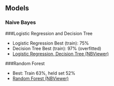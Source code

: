 ## Models


### Naive Bayes

###Logistic Regression and Decision Tree
- Logistic Regression Best (train): 75%
- Decision Tree Best (train): 97% (overfitted)
- <a href="http://nbviewer.ipython.org/github/triskadecaepyon/random_acts_of_pizza_time/blob/master/models/Logistic%20Regression.ipynb">Logistic Regression, Decision Tree (NBViewer)</a>

###Random Forest
- Best: Train 63%, held set 52%
- <a href="http://nbviewer.ipython.org/github/triskadecaepyon/random_acts_of_pizza_time/blob/master/models/Relationship%20of%20Length.ipynb">Random Forest (NBViewer)</a>
